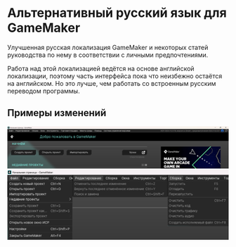 # Альтернативный русский язык для GameMaker

Улучшенная русская локализация GameMaker и некоторых статей руководства по нему в соответствии с личными предпочтениями.

Работа над этой локализацией ведётся на основе английской локализации, поэтому часть интерфейса пока что неизбежно остаётся на английском. Но это лучше, чем работать со встроенным русским переводом программы.

## Примеры изменений

<img title="В будущем заменю эту картинку" src="Ассеты/1.png">

<img title="В будущем заменю эту картинку" src="Ассеты/2.png">

